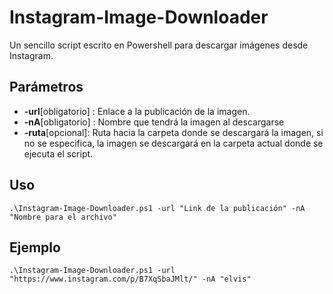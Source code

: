 # Instagram-Image-Downloader
Un sencillo script escrito en Powershell para descargar imágenes desde Instagram.

## Parámetros

* **-url**[obligatorio] : Enlace a la publicación de la imagen.
* **-nA**[obligatorio] : Nombre que tendrá la imagen al descargarse
* **-ruta**[opcional]: Ruta hacia la carpeta donde se descargará la imagen, si no se especifica, la imagen se descargará en la carpeta actual donde se ejecuta el script.

## Uso

```
.\Instagram-Image-Downloader.ps1 -url "Link de la publicación" -nA "Nombre para el archivo"
```

## Ejemplo

```
.\Instagram-Image-Downloader.ps1 -url "https://www.instagram.com/p/B7XqSbaJMlt/" -nA "elvis"
```
